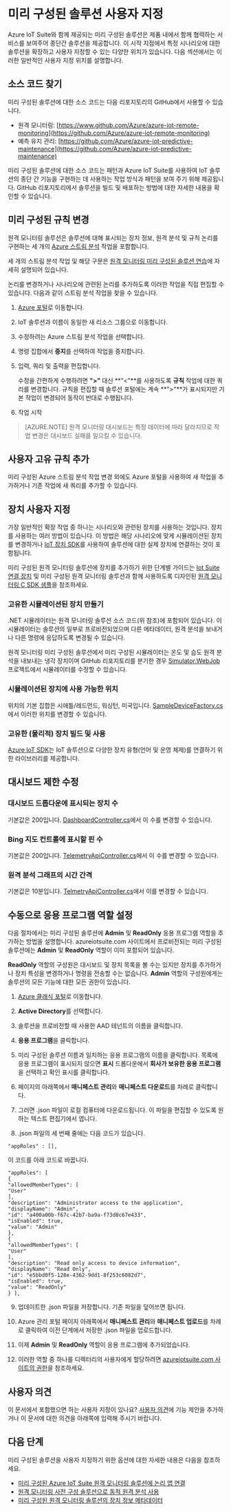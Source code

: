 <properties
	pageTitle="미리 구성된 솔루션 사용자 지정 | Microsoft Azure"
	description="미리 구성된 Azure IoT Suite 솔루션을 사용자 지정하는 방법에 대한 지침을 제공합니다."
	services=""
    suite="iot-suite"
	documentationCenter=".net"
	authors="stevehob"
	manager="timlt"
	editor=""/>

<tags
     ms.service="iot-suite"
     ms.devlang="dotnet"
     ms.topic="article"
     ms.tgt_pltfrm="na"
     ms.workload="na"
     ms.date="06/27/2016"
     ms.author="stevehob"/>

# 미리 구성된 솔루션 사용자 지정

Azure IoT Suite와 함께 제공되는 미리 구성된 솔루션은 제품 내에서 함께 협력하는 서비스를 보여주어 종단간 솔루션을 제공합니다. 이 시작 지점에서 특정 시나리오에 대한 솔루션을 확장하고 사용자 지정할 수 있는 다양한 위치가 있습니다. 다음 섹션에서는 이러한 일반적인 사용자 지정 위치를 설명합니다.

## 소스 코드 찾기

미리 구성된 솔루션에 대한 소스 코드는 다음 리포지토리의 GitHub에서 사용할 수 있습니다.

- 원격 모니터링: [https://www.github.com/Azure/azure-iot-remote-monitoring](https://github.com/Azure/azure-iot-remote-monitoring)
- 예측 유지 관리: [https://github.com/Azure/azure-iot-predictive-maintenance](https://github.com/Azure/azure-iot-predictive-maintenance)

미리 구성된 솔루션에 대한 소스 코드는 패턴과 Azure IoT Suite를 사용하여 IoT 솔루션의 종단 간 기능을 구현하는 데 사용하는 작업 방식과 패턴을 보여 주기 위해 제공됩니다. GitHub 리포지토리에서 솔루션을 빌드 및 배포하는 방법에 대한 자세한 내용을 확인할 수 있습니다.

## 미리 구성된 규칙 변경

원격 모니터링 솔루션은 솔루션에 대해 표시되는 장치 정보, 원격 분석 및 규칙 논리를 구현하는 세 개의 [Azure 스트림 분석](https://azure.microsoft.com/services/stream-analytics/) 작업을 포함합니다.

세 개의 스트림 분석 작업 및 해당 구문은 [원격 모니터링 미리 구성된 솔루션 연습](iot-suite-remote-monitoring-sample-walkthrough.md)에 자세히 설명되어 있습니다.

논리를 변경하거나 시나리오에 관련된 논리를 추가하도록 이러한 작업을 직접 편집할 수 있습니다. 다음과 같이 스트림 분석 작업을 찾을 수 있습니다.
 
1. [Azure 포털](https://portal.azure.com)로 이동합니다.
2. IoT 솔루션과 이름이 동일한 새 리소스 그룹으로 이동합니다.
3. 수정하려는 Azure 스트림 분석 작업을 선택합니다.
4. 명령 집합에서 **중지**를 선택하여 작업을 중지합니다.
5. 입력, 쿼리 및 출력을 편집합니다.

    수정을 간편하게 수행하려면 **">"** 대신 **"<"**를 사용하도록 **규칙** 작업에 대한 쿼리를 변경합니다. 규칙을 편집할 때 솔루션 포털에는 계속 **">"**가 표시되지만 기본 작업이 변경되어 동작이 반대로 수행됩니다.

6. 작업 시작

> [AZURE.NOTE] 원격 모니터링 대시보드는 특정 데이터에 따라 달라지므로 작업 변경은 대시보드 실패를 일으킬 수 있습니다.

## 사용자 고유 규칙 추가

미리 구성된 Azure 스트림 분석 작업 변경 외에도 Azure 포털을 사용하여 새 작업을 추가하거나 기존 작업에 새 쿼리를 추가할 수 있습니다.

## 장치 사용자 지정

가장 일반적인 확장 작업 중 하나는 시나리오와 관련된 장치를 사용하는 것입니다. 장치를 사용하는 여러 방법이 있습니다. 이 방법은 해당 시나리오에 맞게 시뮬레이션된 장치를 변경하거나 [IoT 장치 SDK][]를 사용하여 솔루션에 대한 실제 장치에 연결하는 것이 포함됩니다.

미리 구성된 원격 모니터링 솔루션에 장치를 추가하기 위한 단계별 가이드는 [Iot Suite 연결 장치](iot-suite-connecting-devices.md) 및 미리 구성된 원격 모니터링 솔루션과 함께 사용하도록 디자인된 [원격 모니터링 C SDK 샘플](https://github.com/Azure/azure-iot-sdks/tree/master/c/serializer/samples/remote_monitoring)을 참조하세요.

### 고유한 시뮬레이션된 장치 만들기

.NET 시뮬레이터는 원격 모니터링 솔루션 소스 코드(위 참조)에 포함되어 있습니다. 이 시뮬레이터는 솔루션의 일부로 프로비전되었으며 다른 메타데이터, 원격 분석을 보내거나 다른 명령에 응답하도록 변경될 수 있습니다.

원격 모니터링 미리 구성된 솔루션에서 미리 구성된 시뮬레이터는 온도 및 습도 원격 분석을 내보내는 냉각 장치이며 GitHub 리포지토리를 분기한 경우 [Simulator.WebJob](https://github.com/Azure/azure-iot-remote-monitoring/tree/master/Simulator/Simulator.WebJob) 프로젝트에서 시뮬레이터를 수정할 수 있습니다.

### 시뮬레이션된 장치에 사용 가능한 위치

위치의 기본 집합은 시애틀/레드먼드, 워싱턴, 미국입니다. [SampleDeviceFactory.cs][lnk-sample-device-factory]에서 이러한 위치를 변경할 수 있습니다.


### 고유한 (물리적) 장치 빌드 및 사용

[Azure IoT SDK](https://github.com/Azure/azure-iot-sdks)는 IoT 솔루션으로 다양한 장치 유형(언어 및 운영 체제)를 연결하기 위한 라이브러리를 제공합니다.

## 대시보드 제한 수정

### 대시보드 드롭다운에 표시되는 장치 수

기본값은 200입니다. [DashboardController.cs][lnk-dashboard-controller]에서 이 수를 변경할 수 있습니다.

### Bing 지도 컨트롤에 표시할 핀 수

기본값은 200입니다. [TelemetryApiController.cs][lnk-telemetry-api-controller-01]에서 이 수를 변경할 수 있습니다.

### 원격 분석 그래프의 시간 간격

기본값은 10분입니다. [TelmetryApiController.cs][lnk-telemetry-api-controller-02]에서 이를 변경할 수 있습니다.

## 수동으로 응용 프로그램 역할 설정

다음 절차에서는 미리 구성된 솔루션에 **Admin** 및 **ReadOnly** 응용 프로그램 역할을 추가하는 방법을 설명합니다. azureiotsuite.com 사이트에서 프로비전되는 미리 구성된 솔루션에는 **Admin** 및 **ReadOnly** 역할이 이미 포함되어 있습니다.

**ReadOnly** 역할의 구성원은 대시보드 및 장치 목록을 볼 수는 있지만 장치를 추가하거나 장치 특성을 변경하거나 명령을 전송할 수는 없습니다. **Admin** 역할의 구성원에게는 솔루션의 모든 기능에 대한 모든 권한이 있습니다.

1. [Azure 클래식 포털][lnk-classic-portal]로 이동합니다.

2. **Active Directory**를 선택합니다.

3. 솔루션을 프로비전할 때 사용한 AAD 테넌트의 이름을 클릭합니다.

4. **응용 프로그램**을 클릭합니다.

5. 미리 구성된 솔루션 이름과 일치하는 응용 프로그램의 이름을 클릭합니다. 목록에 응용 프로그램이 표시되지 않으면 **표시** 드롭다운에서 **회사가 보유한 응용 프로그램**을 선택하고 확인 표시를 클릭합니다.

6.  페이지의 아래쪽에서 **매니페스트 관리**와 **매니페스트 다운로드**를 차례로 클릭합니다.

7. 그러면 .json 파일이 로컬 컴퓨터에 다운로드됩니다. 이 파일을 편집할 수 있도록 원하는 텍스트 편집기에서 엽니다.

8. .json 파일의 세 번째 줄에는 다음 코드가 있습니다.

  ```
  "appRoles" : [],
  ```
  이 코드를 아래 코드로 바꿉니다.

  ```
  "appRoles": [
  {
  "allowedMemberTypes": [
  "User"
  ],
  "description": "Administrator access to the application",
  "displayName": "Admin",
  "id": "a400a00b-f67c-42b7-ba9a-f73d8c67e433",
  "isEnabled": true,
  "value": "Admin"
  },
  {
  "allowedMemberTypes": [
  "User"
  ],
  "description": "Read only access to device information",
  "displayName": "Read Only",
  "id": "e5bbd0f5-128e-4362-9dd1-8f253c6082d7",
  "isEnabled": true,
  "value": "ReadOnly"
  } ],
  ```

9. 업데이트한 .json 파일을 저장합니다. 기존 파일을 덮어쓰면 됩니다.

10.  Azure 관리 포털 페이지 아래쪽에서 **매니페스트 관리**와 **매니페스트 업로드**를 차례로 클릭하여 이전 단계에서 저장한 .json 파일을 업로드합니다.

11. 이제 **Admin** 및 **ReadOnly** 역할이 응용 프로그램에 추가되었습니다.

12. 이러한 역할 중 하나를 디렉터리의 사용자에게 할당하려면 [azureiotsuite.com 사이트의 권한][lnk-permissions]을 참조하세요.

## 사용자 의견

이 문서에서 포함했으면 하는 사용자 지정이 있나요? [사용자 의견](https://feedback.azure.com/forums/321918-azure-iot)에 기능 제안을 추가하거나 이 문서에 대한 의견을 아래쪽에 입력해 주시기 바랍니다.

## 다음 단계

미리 구성된 솔루션을 사용자 지정하기 위한 옵션에 대한 자세한 내용은 다음을 참조하세요.

- [미리 구성된 Azure IoT Suite 원격 모니터링 솔루션에 논리 앱 연결][lnk-logicapp]
- [원격 모니터링 사전 구성 솔루션으로 동적 원격 분석 사용][lnk-dynamic]
- [미리 구성된 원격 모니터링 솔루션의 장치 정보 메타데이터][lnk-devinfo]

[lnk-logicapp]: iot-suite-logic-apps-tutorial.md
[lnk-dynamic]: iot-suite-dynamic-telemetry.md
[lnk-devinfo]: iot-suite-remote-monitoring-device-info.md

[IoT 장치 SDK]: https://azure.microsoft.com/documentation/articles/iot-hub-sdks-summary/
[lnk-permissions]: iot-suite-permissions.md
[lnk-dashboard-controller]: https://github.com/Azure/azure-iot-remote-monitoring/blob/3fd43b8a9f7e0f2774d73f3569439063705cebe4/DeviceAdministration/Web/Controllers/DashboardController.cs#L27
[lnk-telemetry-api-controller-01]: https://github.com/Azure/azure-iot-remote-monitoring/blob/3fd43b8a9f7e0f2774d73f3569439063705cebe4/DeviceAdministration/Web/WebApiControllers/TelemetryApiController.cs#L27
[lnk-telemetry-api-controller-02]: https://github.com/Azure/azure-iot-remote-monitoring/blob/e7003339f73e21d3930f71ceba1e74fb5c0d9ea0/DeviceAdministration/Web/WebApiControllers/TelemetryApiController.cs#L25
[lnk-sample-device-factory]: https://github.com/Azure/azure-iot-remote-monitoring/blob/master/Common/Factory/SampleDeviceFactory.cs#L40
[lnk-classic-portal]: https://manage.windowsazure.com

<!---HONumber=AcomDC_0727_2016-->